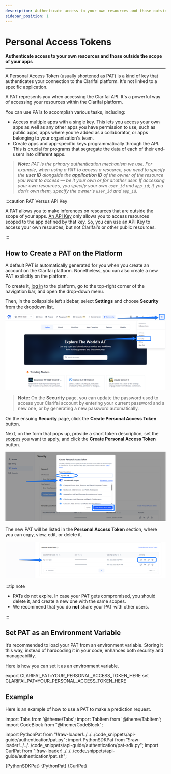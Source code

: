 ```yaml
---
description: Authenticate access to your own resources and those outside the scope of your apps
sidebar_position: 1
---
```


# Personal Access Tokens

**Authenticate access to your own resources and those outside the scope of your apps**
<hr />

A Personal Access Token \(usually shortened as PAT\) is a kind of key that authenticates your connection to the Clarifai platform. It's not linked to a specific application.

A PAT represents you when accessing the Clarifai API. It's a powerful way of accessing your resources within the Clarifai platform. 

You can use PATs to accomplish various tasks, including:

- Access multiple apps with a single key. This lets you access your own apps as well as any other apps you have permission to use, such as public apps, apps where you're added as a collaborator, or apps belonging to your organization's team.
- Create apps and app-specific keys programmatically through the API. This is crucial for programs that segregate the data of each of their end-users into different apps.


> _**Note:** PAT is the primary authentication mechanism we use.  For example, when using a PAT to access a resource, you need to specify the **user ID** alongside the **application ID** of the owner of the resource you want to access — be it your own or for another user. If accessing your own resources, you specify your own `user_id` and `app_id`; if you don't own them, specify the owner's `user_id` and `app_id`._


:::caution PAT Versus API Key

A PAT allows you to make inferences on resources that are outside the scope of your apps. [An API Key](https://docs.clarifai.com/clarifai-basics/authentication/app-specific-api-keys) only allows you to access resources scoped to the app defined by that key. So, you can use an API Key to access your own resources, but not Clarifai's or other public resources. 

:::

## How to Create a PAT on the Platform

A default PAT is automatically generated for you when you create an account on the Clarifai platform. Nonetheless, you can also create a new PAT explicitly on the platform. 

To create it, [log in](https://clarifai.com/login) to the platform, go to the top-right corner of the navigation bar, and open the drop-down menu.

Then, in the collapsible left sidebar, select **Settings** and choose **Security** from the dropdown list.

![Create new PAT on Community](/img/others/create_pat_community.png)

> **Note:** On the **Security** page, you can update the password used to access your Clarifai account by entering your current password and a new one, or by generating a new password automatically.

On the ensuing **Security** page, click the **Create Personal Access Token** button.  

Next, on the form that pops up, provide a short token description, set the [scopes](https://docs.clarifai.com/control/authentication/scopes/) you want to apply, and click the **Create Personal Access Token** button.

![create pat](/img/others/pat_dialog_box.png)

The new PAT will be listed in the **Personal Access Token** section, where you can copy, view, edit, or delete it.

![listed pat](/img/others/pat_section_1.png)

:::tip note

- PATs do not expire. In case your PAT gets compromised, you should delete it, and create a new one with the same scopes.
- We recommend that you do **not** share your PAT with other users.

:::

## Set PAT as an Environment Variable

It’s recommended to load your PAT from an environment variable. Storing it this way, instead of hardcoding it in your code, enhances both security and manageability.

Here is how you can set it as an environment variable.

<Tabs groupId="code">
<TabItem value="bash" label="Unix-Like Systems">
    <CodeBlock className="language-bash"> export CLARIFAI_PAT=YOUR_PERSONAL_ACCESS_TOKEN_HERE </CodeBlock>
</TabItem>
<TabItem value="bash2" label="Windows">
    <CodeBlock className="language-bash"> set CLARIFAI_PAT=YOUR_PERSONAL_ACCESS_TOKEN_HERE </CodeBlock>
</TabItem>
</Tabs>

## Example

Here is an example of how to use a PAT to make a prediction request. 

import Tabs from '@theme/Tabs';
import TabItem from '@theme/TabItem';
import CodeBlock from "@theme/CodeBlock";

import PythonPat from "!!raw-loader!../../../code_snippets/api-guide/authentication/pat.py";
import PythonSDKPat from "!!raw-loader!../../../code_snippets/api-guide/authentication/pat-sdk.py";
import CurlPat from "!!raw-loader!../../../code_snippets/api-guide/authentication/pat.sh";

<Tabs groupId="code">
<TabItem value="python" label="Python SDK">
     <CodeBlock className="language-python">{PythonSDKPat}</CodeBlock>
</TabItem>
<TabItem value="pythongrpc" label="Python (gRPC)">
     <CodeBlock className="language-python">{PythonPat}</CodeBlock>
</TabItem>

<TabItem value="curl" label="cURL">
    <CodeBlock className="language-bash">{CurlPat}</CodeBlock>
</TabItem>
</Tabs>